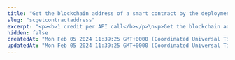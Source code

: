 ```yaml
---
title: "Get the blockchain address of a smart contract by the deployment transaction ID"
slug: "scgetcontractaddress"
excerpt: "<p><b>1 credit per API call</b></p>\n<p>Get the blockchain address of a smart contract by the ID of its deployment transaction.</p>\n<p>This API is supported for the following blockchains:</p>\n<ul>\n<li>Algorand</li>\n<li>BNB Smart Chain</li>\n<li>Celo</li>\n<li>Elrond</li>\n<li>Ethereum</li>\n<li>Flow</li>\n<li>Harmony</li>\n<li>Klaytn</li>\n<li>Polygon</li>\n<li>TRON</li>\n<li>XinFin</li>\n</ul>"
hidden: false
createdAt: "Mon Feb 05 2024 11:39:25 GMT+0000 (Coordinated Universal Time)"
updatedAt: "Mon Feb 05 2024 11:39:25 GMT+0000 (Coordinated Universal Time)"
---
```

